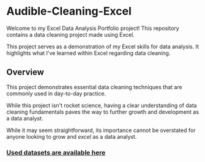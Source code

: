 # Audible-Cleaning-Excel

Welcome to my Excel Data Analysis Portfolio project! This repository contains a data cleaning project made using Excel.

This project serves as a demonstration of my Excel skills for data analysis. It highlights what I've learned within Excel regarding data cleaning.

## Overview

This project demonstrates essential data cleaning techniques that are commonly used in day-to-day practice.

While this project isn't rocket science, having a clear understanding of data cleaning fundamentals paves the way to further growth and development as a data analyst.

While it may seem straightforward, its importance cannot be overstated for anyone looking to grow and *excel* as a data analyst.

### [Used datasets are available here](https://www.kaggle.com/datasets/snehangsude/audible-dataset/)
